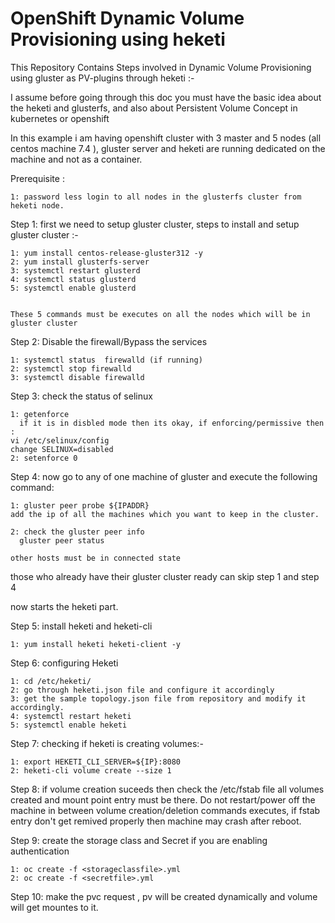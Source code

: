 # OpenShift Dynamic Volume Provisioning using heketi

This Repository Contains Steps involved in Dynamic Volume Provisioning using gluster as PV-plugins through heketi :-

I assume before going through this doc you must have the basic idea about the heketi and glusterfs, and also about Persistent Volume Concept in kubernetes or openshift 

In this example i am having openshift cluster with 3 master and 5 nodes (all centos machine 7.4 ), gluster server and heketi are running dedicated on the machine and not as a container.

Prerequisite :

	1: password less login to all nodes in the glusterfs cluster from heketi node.

Step 1: first we need to setup gluster cluster,
	steps to install and setup gluster cluster :-


	1: yum install centos-release-gluster312 -y
	2: yum install glusterfs-server
	3: systemctl restart glusterd
	4: systemctl status glusterd
	5: systemctl enable glusterd	


    These 5 commands must be executes on all the nodes which will be in gluster cluster

Step 2: Disable the firewall/Bypass the services


	1: systemctl status  firewalld (if running)
	2: systemctl stop firewalld
	3: systemctl disable firewalld

Step 3: check the status of selinux

	1: getenforce
	  if it is in disbled mode then its okay, if enforcing/permissive then :
	vi /etc/selinux/config 
	change SELINUX=disabled
	2: setenforce 0

Step 4: now go to any of one machine of gluster and execute the following command:
	
	1: gluster peer probe ${IPADDR}
	add the ip of all the machines which you want to keep in the cluster.

	2: check the gluster peer info
	  gluster peer status

	other hosts must be in connected state

those who already have their gluster cluster ready can skip step 1 and step 4

now starts the heketi part.  

Step 5: install heketi and heketi-cli
	
	1: yum install heketi heketi-client -y
	
Step 6: configuring Heketi

	1: cd /etc/heketi/
	2: go through heketi.json file and configure it accordingly
	3: get the sample topology.json file from repository and modify it accordingly.
	4: systemctl restart heketi
	5: systemctl enable heketi

Step 7: checking if heketi is creating volumes:-

	1: export HEKETI_CLI_SERVER=${IP}:8080
	2: heketi-cli volume create --size 1

Step 8: if volume creation suceeds then check the /etc/fstab file all volumes created and mount point entry must be there. Do not restart/power off the machine in between volume creation/deletion commands executes, if fstab entry don't get remived properly then machine may crash after reboot.

Step 9: create the storage class and Secret if you are enabling authentication

	1: oc create -f <storageclassfile>.yml
	2: oc create -f <secretfile>.yml

Step 10: make the pvc request , pv will be created dynamically and volume will get mountes to it.
 
